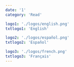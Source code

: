 ```yaml
---
date: '1'
category: 'Read'

logo1: './logos/english.png'
txtlogo1: 'English'

logo2: './logos/español.png'
txtlogo2: 'Español'

logo3: './logos/french.png'
txtlogo3: 'Français'
---
```

